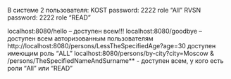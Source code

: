 В системе 2 пользователя:
KOST password: 2222 role “All”
RVSN password: 2222 role “READ”

localhost:8080/hello – доступен всем!!!
localhost:8080/goodbye – доступен всем авторизованным пользователям
http://localhost:8080/persons/LessTheSpecifiedAge?age=30 доступен имеющим роль “ALL”
localhost:8080/persons/by-city?city=Moscow & /persons/TheSpecifiedNameAndSurname** - доступен всем, у кого есть роли “All” или “READ”
